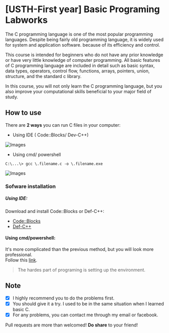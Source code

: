 # [USTH-First year] Basic Programing Labworks
The C programming language is one of the most popular programming languages. Despite being fairly old programming language, it is widely used for system and application software. because of its efficiency and control.

This course is intended for beginners who do not have any prior knowledge or have very little knowledge of computer programming. All basic features of C programming language are included in detail such as basic syntax, data types, operators, control flow, functions, arrays, pointers, union, structure, and the standard c library.

In this course, you will not only learn the C programming language, but you also improve your computational skills beneficial to your major field of study.

## How to use
There are **2 ways** you can run C files in your computer:  
* Using IDE ( Code::Blocks/ Dev-C++)  

![Images](https://dl.dropboxusercontent.com/s/4i6jcu528cbxm87/basic_programing_codeblocks.gif?dl=0)  

* Using cmd/ powershell  
```PowerShell:
C:\...\> gcc \.filename.c -o \.filename.exe
```  

![Images](https://dl.dropboxusercontent.com/s/yjporx2q7rabxcs/1.gif?dl=0)

### Sofware installation

##### Using IDE: 
Download and install Code::Blocks or Def-C++:
* [Code::Blocks](https://sourceforge.net/projects/codeblocks/files/Binaries/17.12/Windows/codeblocks-17.12mingw-setup.exe/download)
* [Def-C++](https://sourceforge.net/projects/orwelldevcpp/)
#### Using cmd/powershell:
It's more complicated than the previous method, but you will look more professional.  
Follow this [link](https://www.wikihow.com/Compile-a-C-Program-Using-the-GNU-Compiler-(GCC)).    

> The hardes part of programing is setting up the environment.

## Note
- [X] I highly recommend you to do the problems first.
- [X] You should give it a try. I used to be in the same situation when I learned basic C.
- [X] For any problems, you can contact me through my email or facebook.

Pull requests are more than welcomed! **Do share** to your friend!
